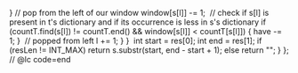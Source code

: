 }
// pop from the left of our window
window[s[l]] -= 1;
​
// check if s[l] is present in t's dictionary and if its occurrence is less in s's dictionary
if (countT.find(s[l]) != countT.end() && window[s[l]] < countT[s[l]])
{
have -= 1;
}
​
// popped from left
l += 1;
}
}
​
int start = res[0];
int end = res[1];
if (resLen != INT_MAX)
return s.substr(start, end - start + 1);
else
return "";
}
};
// @lc code=end
​
```